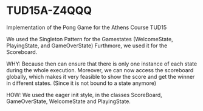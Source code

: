 # TUD15A-Z4QQQ
Implementation of the Pong Game for the Athens Course TUD15



We used the Singleton Pattern for the Gamestates (WelcomeState, PlayingState, and GameOverState)
Furthmore, we used it for the Scoreboard.

WHY: Because then can ensure that there is only one instance of each state during the whole execution.
Moreover, we can now access the scoreboard globally, which makes it very feasible to show the score and get the winner in different states. (Since it is not bound to a state anymore)

HOW: We used the eager init style, in the classes ScoreBoard, GameOverState, WelcomeState and PlayingState.


